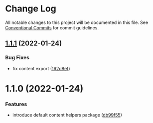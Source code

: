 # Change Log

All notable changes to this project will be documented in this file.
See [Conventional Commits](https://conventionalcommits.org) for commit guidelines.

## [1.1.1](https://github.com/AmazeeLabs/silverback-mono/compare/@-amazeelabs/default-content@1.1.0...@-amazeelabs/default-content@1.1.1) (2022-01-24)


### Bug Fixes

* fix content export ([162d8ef](https://github.com/AmazeeLabs/silverback-mono/commit/162d8ef3534589f1e647d87942c791a811b5b0cc))





# 1.1.0 (2022-01-24)


### Features

* introduce default content helpers package ([db99f55](https://github.com/AmazeeLabs/silverback-mono/commit/db99f556bad39e57f8f5ead60d739284cdcd4d2d))
